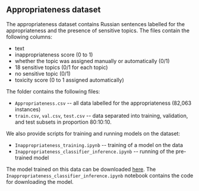 ## Appropriateness dataset

The appropriateness dataset contains Russian sentences labelled for the appropriateness and the presence of sensitive topics. The files contain the following columns:
- text
- inappropriateness score (0 to 1)
- whether the topic was assigned manually or automatically (0/1)
- 18 sensitive topics (0/1 for each topic)
- no sensitive topic (0/1)
- toxicity score (0 to 1 assigned automatically)

The folder contains the following files:
- ``Appropriateness.csv`` -- all data labelled for the appropriateness (82,063 instances)
- ``train.csv``, ``val.csv``, ``test.csv`` -- data separated into training, validation, and test subsets in proportion 80:10:10. 

We also provide scripts for training and running models on the dataset:
- ``Inappropriateness_training.ipynb`` -- training of a model on the data
- ``Inappropriateness_classifier_inference.ipynb`` -- running of the pre-trained model

The model trained on this data can be downloaded [here](https://drive.google.com/file/d/1MRY9dIFllHH_aB0wgc2NLg2e3XCJUITm/view?usp=sharing). The ``Inappropriateness_classifier_inference.ipynb`` notebook contains the code for downloading the model.
